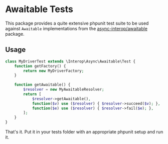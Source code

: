 # Awaitable Tests

This package provides a quite extensive phpunit test suite to be used against `Awaitable` implementations from the [async-interop/awaitable](https://github.com/async-interop/awaitable) package.

## Usage

```php
class MyDriverTest extends \Interop\Async\Awaitable\Test {
    function getFactory() {
        return new MyDriverFactory;
    }
    
    function getAwaitable() {
        $resolver = new MyAwaitableResolver;
        return [
            $resolver->getAwaitable(),
            function($v) use ($resolver) { $resolver->succeed($v); },
            function($e) use ($resolver) { $resolver->fail($e); },
        ];
    }
}
```

That's it. Put it in your tests folder with an appropriate phpunit setup and run it.